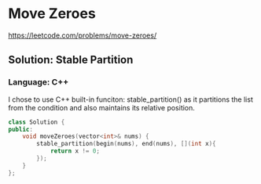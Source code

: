 # Move Zeroes
https://leetcode.com/problems/move-zeroes/

## Solution: Stable Partition
### Language: C++

I chose to use C++ built-in funciton: stable_partition() as it partitions the list from the condition and also maintains its relative position.

```c++
class Solution {
public:
    void moveZeroes(vector<int>& nums) {
        stable_partition(begin(nums), end(nums), [](int x){
            return x != 0;
        });
    }
};
```

